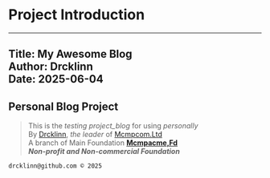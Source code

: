 # Project Introduction

-----
**Title**: My Awesome Blog  
**Author**: Drcklinn  
**Date**: 2025-06-04
-----

## Personal Blog Project
> This is the *testing project_blog* for using *personally*  
> By [Drcklinn](https://drcklinn.github.io), *the leader* of [Mcmpcom.Ltd](https://drlinn.vivaldi.net)  
> A branch of Main Foundation **[Mcmpacme,Fd](https://sirchanmp.vivaldi.net)**  
> **_Non-profit and Non-commercial Foundation_**  

```
drcklinn@github.com © 2025
```
